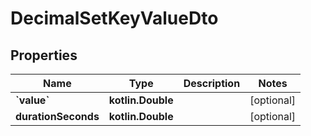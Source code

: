 
# DecimalSetKeyValueDto

## Properties
Name | Type | Description | Notes
------------ | ------------- | ------------- | -------------
**&#x60;value&#x60;** | **kotlin.Double** |  |  [optional]
**durationSeconds** | **kotlin.Double** |  |  [optional]



